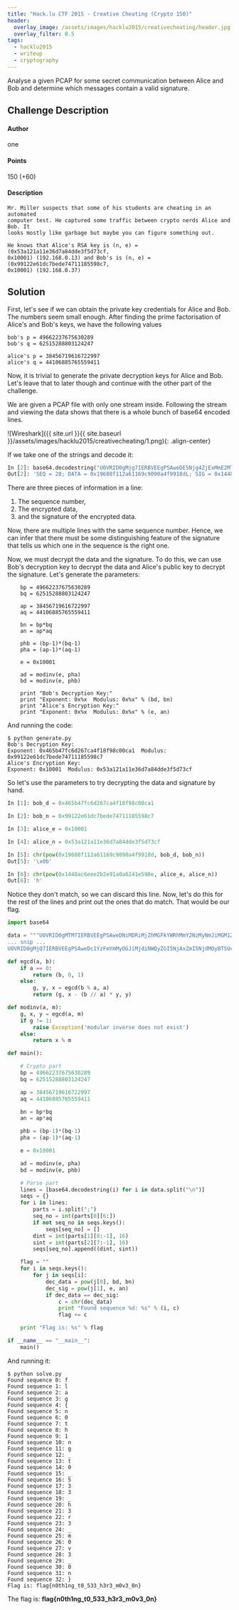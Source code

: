 ```yaml
---
title: "Hack.lu CTF 2015 - Creative Cheating (Crypto 150)"
header:
  overlay_image: /assets/images/hacklu2015/creativecheating/header.jpg
  overlay_filter: 0.5
tags:
  - hacklu2015
  - writeup
  - cryptography
---
```


Analyse a given PCAP for some secret communication between Alice and Bob and
determine which messages contain a valid signature.

## Challenge Description

#### Author

one

#### Points

150 (+60)

#### Description

```
Mr. Miller suspects that some of his students are cheating in an automated
computer test. He captured some traffic between crypto nerds Alice and Bob. It
looks mostly like garbage but maybe you can figure something out.

He knows that Alice's RSA key is (n, e) = (0x53a121a11e36d7a84dde3f5d73cf,
0x10001) (192.168.0.13) and Bob's is (n, e) = (0x99122e61dc7bede74711185598c7,
0x10001) (192.168.0.37)
```

## Solution

First, let's see if we can obtain the private key credentials for Alice and Bob.
The numbers seem small enough. After finding the prime factorisation of Alice's
and Bob's keys, we have the following values

```shell
bob's p = 49662237675630289
bob's q = 62515288803124247

alice's p = 38456719616722997
alice's q = 44106885765559411
```

Now, it is trivial to generate the private decryption keys for Alice and Bob.
Let's leave that to later though and continue with the other part of the
challenge.

We are given a PCAP file with only one stream inside. Following the stream and
viewing the data shows that there is a whole bunch of base64 encoded lines.

![Wireshark]({{ site.url }}{{ site.baseurl }}/assets/images/hacklu2015/creativecheating/1.png){: .align-center}

If we take one of the strings and decode it:

```python
In [2]: base64.decodestring("U0VRID0gMjg7IERBVEEgPSAweDE5Njg4ZjExMmE2MTE2OWM5MDkwYTRmOTkxOGRMOyBTSUcgPSAweDE0NDhhYzZlZWUyYjJlOTFhMGE2MjQxZTU5MGVMOw==")
Out[2]: 'SEQ = 28; DATA = 0x19688f112a61169c9090a4f9918dL; SIG = 0x1448ac6eee2b2e91a0a6241e590eL;'
```

There are three pieces of information in a line:

1. The sequence number,
2. The encrypted data,
3. and the signature of the encrypted data.

Now, there are multiple lines with the same sequence number. Hence, we can infer
that there must be some distinguishing feature of the signature that tells us
which one in the sequence is the right one.

Now, we must decrypt the data and the signature. To do this, we can use Bob's
decryption key to decrypt the data and Alice's public key to decrypt the
signature. Let's generate the parameters:

```shell
    bp = 49662237675630289
    bq = 62515288803124247

    ap = 38456719616722997
    aq = 44106885765559411

    bn = bp*bq
    an = ap*aq

    phb = (bp-1)*(bq-1)
    pha = (ap-1)*(aq-1)

    e = 0x10001

    ad = modinv(e, pha)
    bd = modinv(e, phb)

    print "Bob's Decryption Key:"
    print "Exponent: 0x%x  Modulus: 0x%x" % (bd, bn)
    print "Alice's Encryption Key:"
    print "Exponent: 0x%x  Modulus: 0x%x" % (e, an)
```

And running the code:

```shell
$ python generate.py
Bob's Decryption Key:
Exponent: 0x465b47fc6d267ca4f18f98c00ca1  Modulus: 0x99122e61dc7bede74711185598c7
Alice's Encryption Key:
Exponent: 0x10001  Modulus: 0x53a121a11e36d7a84dde3f5d73cf
```

So let's use the parameters to try decrypting the data and signature by hand.


```python
In [1]: bob_d = 0x465b47fc6d267ca4f18f98c00ca1

In [2]: bob_n = 0x99122e61dc7bede74711185598c7

In [3]: alice_e = 0x10001

In [4]: alice_n = 0x53a121a11e36d7a84dde3f5d73cf

In [5]: chr(pow(0x19688f112a61169c9090a4f9918d, bob_d, bob_n))
Out[5]: '\x0b'

In [6]: chr(pow(0x1448ac6eee2b2e91a0a6241e590e, alice_e, alice_n))
Out[6]: 'h'
```

Notice they don't match, so we can discard this line. Now, let's do this for the
rest of the lines and print out the ones that do match. That would be our flag.

```python
import base64

data = """U0VRID0gMTM7IERBVEEgPSAweDNiMDRiMjZhMGFkYWRhMmY2NzMyNmJiMGM1ZDZMOyBTSUcgPSAweDJlNWFiMjRmOWRjMjFkZjQwNmE4N2RlMGIzYjRMOw==
... snip ...
U0VRID0gMjQ7IERBVEEgPSAweDc1YzFmYmMyOGJiMjdiNWQyZGI5NjAxZmI5NjdMOyBTSUcgPSAweDJiNWI2MjhiZjgxODM0MDBjZGFiN2Y1ODcwYjFMOw=="""

def egcd(a, b):
    if a == 0:
        return (b, 0, 1)
    else:
        g, y, x = egcd(b % a, a)
        return (g, x - (b // a) * y, y)

def modinv(a, m):
    g, x, y = egcd(a, m)
    if g != 1:
        raise Exception('modular inverse does not exist')
    else:
        return x % m

def main():

    # Crypto part
    bp = 49662237675630289
    bq = 62515288803124247

    ap = 38456719616722997
    aq = 44106885765559411

    bn = bp*bq
    an = ap*aq

    phb = (bp-1)*(bq-1)
    pha = (ap-1)*(aq-1)

    e = 0x10001

    ad = modinv(e, pha)
    bd = modinv(e, phb)

    # Parse part
    lines = [base64.decodestring(i) for i in data.split("\n")]
    seqs = {}
    for i in lines:
        parts = i.split(";")
        seq_no = int(parts[0][6:])
        if not seq_no in seqs.keys():
            seqs[seq_no] = []
        dint = int(parts[1][8:-1], 16)
        sint = int(parts[2][7:-1], 16)
        seqs[seq_no].append((dint, sint))

    flag = ""
    for i in seqs.keys():
        for j in seqs[i]:
            dec_data = pow(j[0], bd, bn)
            dec_sig = pow(j[1], e, an)
            if dec_data == dec_sig:
                c = chr(dec_data)
                print "Found sequence %d: %s" % (i, c)
                flag += c

    print "Flag is: %s" % flag

if __name__ == "__main__":
    main()
```

And running it:

```shell
$ python solve.py
Found sequence 0: f
Found sequence 1: l
Found sequence 2: a
Found sequence 3: g
Found sequence 4: {
Found sequence 5: n
Found sequence 6: 0
Found sequence 7: t
Found sequence 8: h
Found sequence 9: 1
Found sequence 10: n
Found sequence 11: g
Found sequence 12: _
Found sequence 13: t
Found sequence 14: 0
Found sequence 15: _
Found sequence 16: 5
Found sequence 17: 3
Found sequence 18: 3
Found sequence 19: _
Found sequence 20: h
Found sequence 21: 3
Found sequence 22: r
Found sequence 23: 3
Found sequence 24: _
Found sequence 25: m
Found sequence 26: 0
Found sequence 27: v
Found sequence 28: 3
Found sequence 29: _
Found sequence 30: 0
Found sequence 31: n
Found sequence 32: }
Flag is: flag{n0th1ng_t0_533_h3r3_m0v3_0n}
```

The flag is: **flag{n0th1ng\_t0\_533\_h3r3\_m0v3\_0n}**

